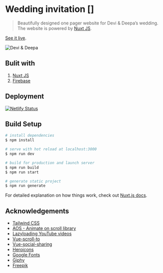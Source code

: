 # Wedding invitation []
> Beautifully designed one pager website for Devi & Deepa’s wedding. The website is powered by [Nuxt JS](https://nuxtjs.org/).

[See it live](https://chiku-deepa.netlify.app/).

![Devi & Deepa](https://chiku-deepa.netlify.app/og-image.jpg "Devi & Deepa")


## Bulit with
1. [Nuxt JS](https://nuxtjs.org/)
2. [Firebase](https://firebase.google.com/)

## Deployment
[![Netlify Status](https://api.netlify.com/api/v1/badges/da357308-0580-49aa-a6fc-4053a7b2e26f/deploy-status)](https://app.netlify.com/sites/chiku-deepa/deploys)



## Build Setup

```bash
# install dependencies
$ npm install

# serve with hot reload at localhost:3000
$ npm run dev

# build for production and launch server
$ npm run build
$ npm run start

# generate static project
$ npm run generate
```

For detailed explanation on how things work, check out [Nuxt.js docs](https://nuxtjs.org).



## Acknowledgements
* [Tailwind CSS](https://tailwindcss.com/)
* [AOS - Animate on scroll library](https://github.com/michalsnik/aos)
* [Lazyloading YouTube videos](https://github.com/andrewvasilchuk/vue-lazy-youtube-video)
* [Vue-scroll-to](https://github.com/rigor789/vue-scrollto)
* [Vue-social-sharing](https://github.com/nicolasbeauvais/vue-social-sharing)
* [Heroicons](https://heroicons.dev/)
* [Google Fonts](https://fonts.google.com/)
* [Giphy](https://giphy.com)
* [Freepik](https://www.freepik.com/)
